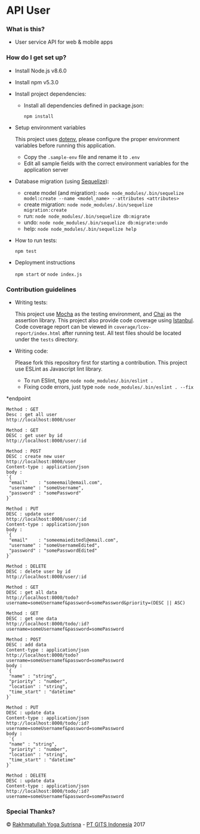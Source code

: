 # API User #

### What is this? ###

* User service API for web & mobile apps

### How do I get set up? ###

* Install Node.js v8.6.0

* Install npm v5.3.0
    
* Install project dependencies:
    
    - Install all dependencies defined in package.json:
    
        `npm install`
    
* Setup environment variables

    This project uses [dotenv](https://www.npmjs.com/package/dotenv), please configure the proper environment variables before running this application.
    
    - Copy the `.sample-env` file and rename it to `.env`
    - Edit all sample fields with the correct environment variables for the application server
    
* Database migration (using [Sequelize](http://docs.sequelizejs.com)):

    - create model (and migration): `node node_modules/.bin/sequelize model:create --name <model_name> --attributes <attributes>`
    - create migration: `node node_modules/.bin/sequelize migration:create`
    - run: `node node_modules/.bin/sequelize db:migrate`
    - undo: `node node_modules/.bin/sequelize db:migrate:undo`
    - help: `node node_modules/.bin/sequelize help`

* How to run tests:

    `npm test`

* Deployment instructions

    `npm start` or `node index.js`    

### Contribution guidelines ###

* Writing tests:

    This project use [Mocha](http://mochajs.org/) as the testing environment, and [Chai](http://chaijs.com/) as the assertion library.
    This project also provide code coverage using [Istanbul](https://www.npmjs.com/package/istanbul).
    Code coverage report can be viewed in `coverage/lcov-report/index.html` after running test.
    All test files should be located under the `tests` directory.

* Writing code:

    Please fork this repository first for starting a contribution. This project use ESLint as Javascript lint library.
    
    - To run ESlint, type `node node_modules/.bin/eslint .`
    - Fixing code errors, just type `node node_modules/.bin/eslint . --fix`

*endpoint
    
    Method : GET
    Desc : get all user
    http://localhost:8000/user
    
    Method : GET
    DESC : get user by id 
    http://localhost:8000/user/:id
    
    Method : POST 
    DESC : create new user 
    http://localhost:8000/user
    Content-type : application/json
    body :
    `{
     "email" 	: "someemail@email.com",
     "username" : "someUsername",
     "password" : "somePassword"
    }`
    
    Method : PUT
    DESC : update user
    http://localhost:8000/user/:id
    Content-type : application/json
    body :
    `{
     "email" 	: "someemaieditedl@email.com",
     "username" : "someUsernameEdited",
     "password" : "somePasswordEdited"
    }`
    
    Method : DELETE
    DESC : delete user by id 
    http://localhost:8000/user/:id
    
    Method : GET 
    DESC : get all data 
    http://localhost:8000/todo?username=someUsernamef&password=somePassword&priority=(DESC || ASC)
    
    Method : GET 
    DESC : get one data 
    http://localhost:8000/todo/:id?username=someUsernamef&password=somePassword
    
    Method : POST
    DESC : add data
    Content-type : application/json
    http://localhost:8000/todo?username=someUsernamef&password=somePassword
    body :
    `{
     "name" : "string",
     "priority" : "number",
     "location" : "string",
     "time_start" : "datetime"
    }`
    
    Method : PUT
    DESC : update data
    Content-type : application/json
    http://localhost:8000/todo/:id?username=someUsernamef&password=somePassword
    body :
     `{
     "name" : "string",
     "priority" : "number",
     "location" : "string",
     "time_start" : "datetime"
    }`
    
    Method : DELETE
    DESC : update data
    Content-type : application/json
    http://localhost:8000/todo/:id?username=someUsernamef&password=somePassword
    

### Special Thanks? ###

&copy; [Rakhmatullah Yoga Sutrisna](https://source.gits.id/rakhmatullahyoga) - [PT GITS Indonesia](https://gits.co.id) 2017
